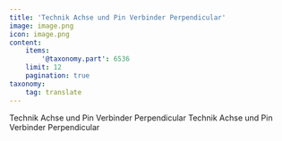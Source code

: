 ```yaml
---
title: 'Technik Achse und Pin Verbinder Perpendicular'
image: image.png
icon: image.png
content:
    items:
        '@taxonomy.part': 6536
    limit: 12
    pagination: true
taxonomy:
    tag: translate
---
```


Technik Achse und Pin Verbinder Perpendicular
Technik Achse und Pin Verbinder Perpendicular
